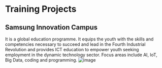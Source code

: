 # Training Projects
## Samsung Innovation Campus
It is a global education programme. It equips the youth with the skills and competencies necessary to succeed and lead in the Fourth Industrial Revolution and provides ICT education to empower youth seeking employment in the dynamic technology sector. Focus areas include AI, IoT, Big Data, coding and programming.
![image](https://github.com/user-attachments/assets/94763004-3666-4f92-ba42-d7537dd4f539)


